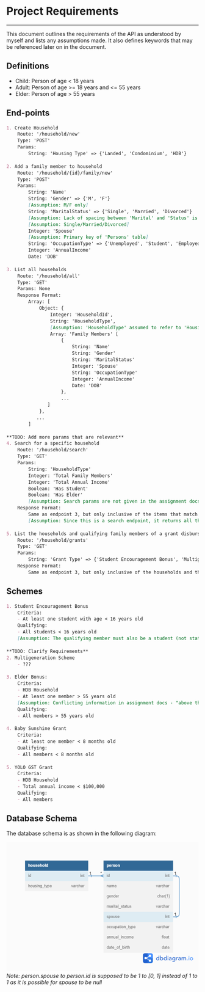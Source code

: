 # Project Requirements
---
This document outlines the requirements of the API as understood by myself and lists any assumptions made. It also defines keywords that may be referenced later on in the document.

## Definitions

- Child: Person of age < 18 years
- Adult: Person of age >= 18 years and <= 55 years
- Elder: Person of age > 55 years

## End-points

```markdown
1. Create Household
    Route: '/household/new'
    Type: 'POST'
    Params: 
        String: 'Housing Type' => {'Landed', 'Condominium', 'HDB'}

2. Add a family member to household
    Route: '/household/{id}/family/new'
    Type: 'POST'
    Params:
        String: 'Name'
        String: 'Gender' => {'M', 'F'} 
        [Assumption: M/F only]
        String: 'MaritalStatus' => {'Single', 'Married', 'Divorced'}
        [Assumption: Lack of spacing between 'Marital' and 'Status' is intentional, similar assumptions made for other variables regarding spacing as referenced from assignment document]
        [Assumption: Single/Married/Divorced]
        Integer: 'Spouse'
        [Assumption: Primary key of 'Persons' table]
        String: 'OccupationType' => {'Unemployed', 'Student', 'Employed'}
        Integer: 'AnnualIncome'
        Date: 'DOB'

3. List all households
    Route: '/household/all'
    Type: 'GET'
    Params: None
    Response Format:
        Array: [
            Object: {
                Integer: 'HouseholdId',
                String: 'HouseholdType',
                [Assumption: 'HouseholdType' assumed to refer to 'Housing Type']
                Array: 'Family Members' [
                    {
                        String: 'Name'
                        String: 'Gender'
                        String: 'MaritalStatus'
                        Integer: 'Spouse'
                        String: 'OccupationType'
                        Integer: 'AnnualIncome'
                        Date: 'DOB'
                    },
                    ...
               ]
            },
           ...
        ]

**TODO: Add more params that are relevant**
4. Search for a specific household
    Route: '/household/search'
    Type: 'GET'
    Params:
        String: 'HouseholdType'
        Integer: 'Total Family Members'
        Integer: 'Total Annual Income'
        Boolean: 'Has Student'
        Boolean: 'Has Elder'
        [Assumption: Search params are not given in the assignment docs. I have included a list of search params I believe are useful, especially if they are related to the grants]
    Response Format:
        Same as endpoint 3, but only inclusive of the items that match the search params
        [Assumption: Since this is a search endpoint, it returns all the households which match the params given (AND-Based Matching, i.e. all given params must match)]

5. List the households and qualifying family members of a grant disbursement
    Route: '/household/grants'
    Type: 'GET'
    Params:
        String: 'Grant Type' => {'Student Encouragement Bonus', 'Multigeneration Scheme', 'Elder Bonus', 'Baby Sunshine Grant', 'YOLO GST Grant'}
    Response Format:
        Same as endpoint 3, but only inclusive of the households and their respective qualifying members of a given grant 

```

## Schemes

```markdown
1. Student Encouragement Bonus
    Criteria:
    - At least one student with age < 16 years old
    Qualifying:
    - All students < 16 years old
    [Assumption: The qualifying member must also be a student (not stated in assignment docs)]

**TODO: Clarify Requirements**
2. Multigeneration Scheme
    - ???

3. Elder Bonus:
    Criteria:
    - HDB Household
    - At least one member > 55 years old
    [Assumption: Conflicting information in assignment docs - "above the age of 55" and ">= 55 years old" are both stated. I am assuming this is a typo, and it should be instead "> 55 years old".]
    Qualifying:
    - All members > 55 years old

4. Baby Sunshine Grant
    Criteria:
    - At least one member < 8 months old
    Qualifying:
    - All members < 8 months old

5. YOLO GST Grant
    Criteria:
    - HDB Household
    - Total annual income < $100,000
    Qualifying:
    - All members
```

## Database Schema

The database schema is as shown in the following diagram:

![Schema Diagram](./readme_assets/schema_diagram.png)
<em>Note: person.spouse to person.id is supposed to be 1 to [0, 1] instead of 1 to 1 as it is possible for spouse to be null<em>
